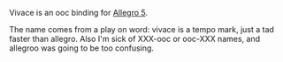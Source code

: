 
Vivace is an ooc binding for [Allegro 5](http://alleg.sourceforge.net/).

The name comes from a play on word: vivace is a tempo mark, just a tad faster
than allegro. Also I'm sick of XXX-ooc or ooc-XXX names, and allegroo was going to
be too confusing.
